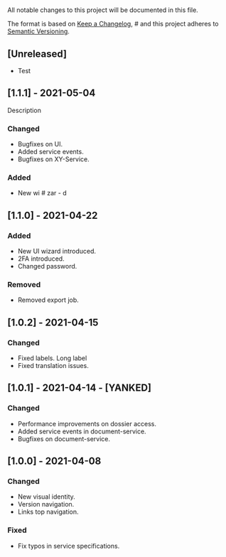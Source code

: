 # <project-name>

All notable changes to this project will be documented in this file.

The format is based on [Keep a Changelog](https://keepachangelog.com/en/1.0.0/), #
and this project adheres to [Semantic Versioning](https://semver.org/spec/v2.0.0.html).

## [Unreleased]
- Test

## [1.1.1] - 2021-05-04
Description

### Changed
- Bugfixes on UI.
- Added service events.
- Bugfixes on XY-Service.

### Added
- New wi # zar - d

## [1.1.0] - 2021-04-22
### Added
- New UI wizard introduced.
- 2FA introduced.
- Changed password.

### Removed
- Removed export job.

## [1.0.2] - 2021-04-15
### Changed
- Fixed labels.
  Long label
- Fixed translation issues.

## [1.0.1] - 2021-04-14 - [YANKED]
### Changed
- Performance improvements on dossier access.
- Added service events in document-service.
- Bugfixes on document-service.

## [1.0.0] - 2021-04-08
### Changed
- New visual identity.
- Version navigation.
- Links top navigation.

### Fixed
- Fix typos in service specifications.
